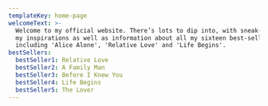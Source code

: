 ```yaml
---
templateKey: home-page
welcomeText: >-
  Welcome to my official website. There’s lots to dip into, with sneak-peeks at
  my inspirations as well as information about all my sixteen best-sellers,
  including 'Alice Alone', 'Relative Love' and 'Life Begins'.
bestSellers:
  bestSeller1: Relative Love
  bestSeller2: A Family Man
  bestSeller3: Before I Knew You
  bestSeller4: Life Begins
  bestSeller5: The Lover
---
```


